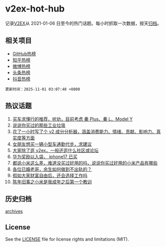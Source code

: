# v2ex-hot-hub

 记录[V2EX](https://www.v2ex.com/)从 2021-01-06 日至今的热门话题。每小时抓取一次数据，按天[归档](archives)。
 
 ## 相关项目

- [GitHub热榜](https://github.com/lonnyzhang423/github-hot-hub)
- [知乎热榜](https://github.com/lonnyzhang423/zhihu-hot-hub)
- [微博热榜](https://github.com/lonnyzhang423/weibo-hot-hub)
- [头条热榜](https://github.com/lonnyzhang423/toutiao-hot-hub)
- [抖音热榜](https://github.com/lonnyzhang423/douyin-hot-hub)


 `更新时间：2025-11-01 03:07:40 +0800`

## 热议话题

1. [买车求懂行的推荐，听劝，目前考虑 秦 Plus、秦 L、Model Y](https://www.v2ex.com/t/1169581)
1. [说说你买过的那些工业垃圾](https://www.v2ex.com/t/1169574)
1. [花了一小时写了个 v2 成分分析器，涵盖消费能力、情绪、贡献、影响力、真实度等方面](https://www.v2ex.com/t/1169590)
1. [女朋友想买一辆小型车通勤代步，求建议](https://www.v2ex.com/t/1169573)
1. [大家除了逛 v2ex，一般还逛什么社区或论坛](https://www.v2ex.com/t/1169584)
1. [华为奖励以入袋， iphone17 已买](https://www.v2ex.com/t/1169592)
1. [都说小米这么差，难道没买过好用的吗，说说你买过好用的小米产品有哪些](https://www.v2ex.com/t/1169725)
1. [各位已婚老哥，余生如何做到不出轨的？](https://www.v2ex.com/t/1169696)
1. [假如大家财富自由后，还会选择工作吗](https://www.v2ex.com/t/1169585)
1. [陈年旧事之小米是我成年之后第一个教训](https://www.v2ex.com/t/1169572)

## 历史归档

[archives](archives)

## License

See the [LICENSE](LICENSE) file for license rights and limitations (MIT).
